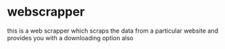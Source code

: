 # webscrapper
this is  a web scrapper which scraps the data from a particular website and provides you with a downloading option also
